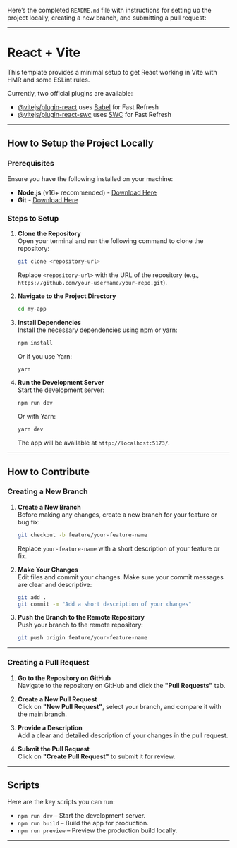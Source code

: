 Here’s the completed `README.md` file with instructions for setting up the project locally, creating a new branch, and submitting a pull request:

---

# React + Vite

This template provides a minimal setup to get React working in Vite with HMR and some ESLint rules.

Currently, two official plugins are available:

- [@vitejs/plugin-react](https://github.com/vitejs/vite-plugin-react/blob/main/packages/plugin-react/README.md) uses [Babel](https://babeljs.io/) for Fast Refresh
- [@vitejs/plugin-react-swc](https://github.com/vitejs/vite-plugin-react-swc) uses [SWC](https://swc.rs/) for Fast Refresh

---

## **How to Setup the Project Locally**

### Prerequisites
Ensure you have the following installed on your machine:
- **Node.js** (v16+ recommended) - [Download Here](https://nodejs.org/)
- **Git** - [Download Here](https://git-scm.com/)

### Steps to Setup
1. **Clone the Repository**  
   Open your terminal and run the following command to clone the repository:
   ```bash
   git clone <repository-url>
   ```
   Replace `<repository-url>` with the URL of the repository (e.g., `https://github.com/your-username/your-repo.git`).

2. **Navigate to the Project Directory**  
   ```bash
   cd my-app
   ```

3. **Install Dependencies**  
   Install the necessary dependencies using npm or yarn:
   ```bash
   npm install
   ```
   Or if you use Yarn:
   ```bash
   yarn
   ```

4. **Run the Development Server**  
   Start the development server:
   ```bash
   npm run dev
   ```
   Or with Yarn:
   ```bash
   yarn dev
   ```

   The app will be available at `http://localhost:5173/`.

---

## **How to Contribute**

### Creating a New Branch
1. **Create a New Branch**  
   Before making any changes, create a new branch for your feature or bug fix:
   ```bash
   git checkout -b feature/your-feature-name
   ```
   Replace `your-feature-name` with a short description of your feature or fix.

2. **Make Your Changes**  
   Edit files and commit your changes. Make sure your commit messages are clear and descriptive:
   ```bash
   git add .
   git commit -m "Add a short description of your changes"
   ```

3. **Push the Branch to the Remote Repository**  
   Push your branch to the remote repository:
   ```bash
   git push origin feature/your-feature-name
   ```

---

### Creating a Pull Request
1. **Go to the Repository on GitHub**  
   Navigate to the repository on GitHub and click the **"Pull Requests"** tab.

2. **Create a New Pull Request**  
   Click on **"New Pull Request"**, select your branch, and compare it with the main branch.

3. **Provide a Description**  
   Add a clear and detailed description of your changes in the pull request.

4. **Submit the Pull Request**  
   Click on **"Create Pull Request"** to submit it for review.

---

## **Scripts**

Here are the key scripts you can run:

- `npm run dev` – Start the development server.
- `npm run build` – Build the app for production.
- `npm run preview` – Preview the production build locally.

---

